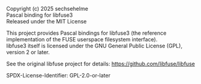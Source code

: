 Copyright (c) 2025 sechsehelme  
Pascal binding for libfuse3  
Released under the MIT License  

This project provides Pascal bindings for libfuse3 (the reference implementation of the FUSE userspace filesystem interface).  
libfuse3 itself is licensed under the GNU General Public License (GPL), version 2 or later.  

See the original libfuse project for details: https://github.com/libfuse/libfuse  

SPDX-License-Identifier: GPL-2.0-or-later

